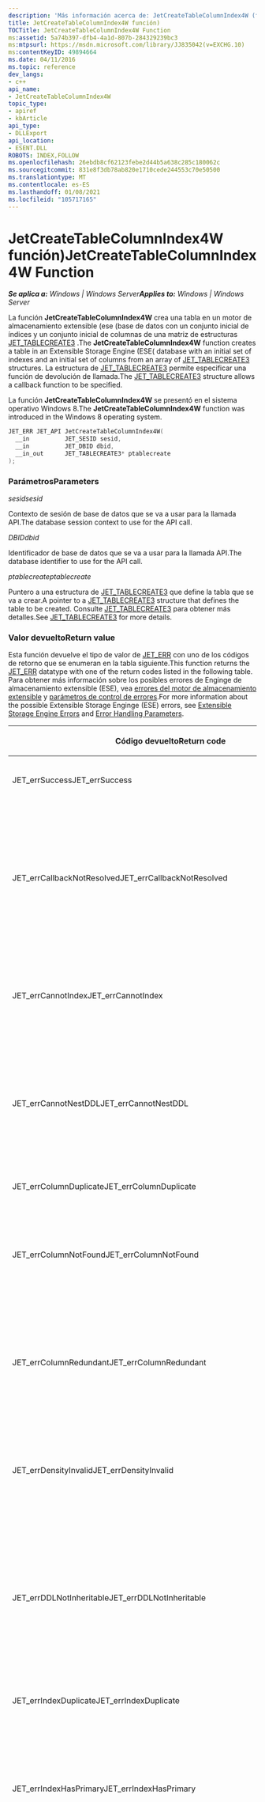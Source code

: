 ```yaml
---
description: 'Más información acerca de: JetCreateTableColumnIndex4W (función)'
title: JetCreateTableColumnIndex4W función)
TOCTitle: JetCreateTableColumnIndex4W Function
ms:assetid: 5a74b397-dfb4-4a1d-807b-284329239bc3
ms:mtpsurl: https://msdn.microsoft.com/library/JJ835042(v=EXCHG.10)
ms:contentKeyID: 49894664
ms.date: 04/11/2016
ms.topic: reference
dev_langs:
- c++
api_name:
- JetCreateTableColumnIndex4W
topic_type:
- apiref
- kbArticle
api_type:
- DLLExport
api_location:
- ESENT.DLL
ROBOTS: INDEX,FOLLOW
ms.openlocfilehash: 26ebdb8cf62123febe2d44b5a638c285c180062c
ms.sourcegitcommit: 831e8f3db78ab820e1710cede244553c70e50500
ms.translationtype: MT
ms.contentlocale: es-ES
ms.lasthandoff: 01/08/2021
ms.locfileid: "105717165"
---
```

# <a name="jetcreatetablecolumnindex4w-function"></a><span data-ttu-id="9fc0d-103">JetCreateTableColumnIndex4W función)</span><span class="sxs-lookup"><span data-stu-id="9fc0d-103">JetCreateTableColumnIndex4W Function</span></span>


<span data-ttu-id="9fc0d-104">_**Se aplica a:** Windows | Windows Server_</span><span class="sxs-lookup"><span data-stu-id="9fc0d-104">_**Applies to:** Windows | Windows Server_</span></span>

<span data-ttu-id="9fc0d-105">La función **JetCreateTableColumnIndex4W** crea una tabla en un motor de almacenamiento extensible (ese (base de datos con un conjunto inicial de índices y un conjunto inicial de columnas de una matriz de estructuras [JET_TABLECREATE3](./jet-tablecreate3-structure.md) .</span><span class="sxs-lookup"><span data-stu-id="9fc0d-105">The **JetCreateTableColumnIndex4W** function creates a table in an Extensible Storage Engine (ESE( database with an initial set of indexes and an initial set of columns from an array of [JET_TABLECREATE3](./jet-tablecreate3-structure.md) structures.</span></span> <span data-ttu-id="9fc0d-106">La estructura de [JET_TABLECREATE3](./jet-tablecreate3-structure.md) permite especificar una función de devolución de llamada.</span><span class="sxs-lookup"><span data-stu-id="9fc0d-106">The [JET_TABLECREATE3](./jet-tablecreate3-structure.md) structure allows a callback function to be specified.</span></span>

<span data-ttu-id="9fc0d-107">La función **JetCreateTableColumnIndex4W** se presentó en el sistema operativo Windows 8.</span><span class="sxs-lookup"><span data-stu-id="9fc0d-107">The **JetCreateTableColumnIndex4W** function was introduced in the Windows 8 operating system.</span></span>

``` c++
JET_ERR JET_API JetCreateTableColumnIndex4W(
  __in          JET_SESID sesid,
  __in          JET_DBID dbid,
  __in_out      JET_TABLECREATE3* ptablecreate
);
```

### <a name="parameters"></a><span data-ttu-id="9fc0d-108">Parámetros</span><span class="sxs-lookup"><span data-stu-id="9fc0d-108">Parameters</span></span>

<span data-ttu-id="9fc0d-109">*sesid*</span><span class="sxs-lookup"><span data-stu-id="9fc0d-109">*sesid*</span></span>

<span data-ttu-id="9fc0d-110">Contexto de sesión de base de datos que se va a usar para la llamada API.</span><span class="sxs-lookup"><span data-stu-id="9fc0d-110">The database session context to use for the API call.</span></span>

<span data-ttu-id="9fc0d-111">*DBID*</span><span class="sxs-lookup"><span data-stu-id="9fc0d-111">*dbid*</span></span>

<span data-ttu-id="9fc0d-112">Identificador de base de datos que se va a usar para la llamada API.</span><span class="sxs-lookup"><span data-stu-id="9fc0d-112">The database identifier to use for the API call.</span></span>

<span data-ttu-id="9fc0d-113">*ptablecreate*</span><span class="sxs-lookup"><span data-stu-id="9fc0d-113">*ptablecreate*</span></span>

<span data-ttu-id="9fc0d-114">Puntero a una estructura de [JET_TABLECREATE3](./jet-tablecreate3-structure.md) que define la tabla que se va a crear.</span><span class="sxs-lookup"><span data-stu-id="9fc0d-114">A pointer to a [JET_TABLECREATE3](./jet-tablecreate3-structure.md) structure that defines the table to be created.</span></span> <span data-ttu-id="9fc0d-115">Consulte [JET_TABLECREATE3](./jet-tablecreate3-structure.md) para obtener más detalles.</span><span class="sxs-lookup"><span data-stu-id="9fc0d-115">See [JET_TABLECREATE3](./jet-tablecreate3-structure.md) for more details.</span></span>

### <a name="return-value"></a><span data-ttu-id="9fc0d-116">Valor devuelto</span><span class="sxs-lookup"><span data-stu-id="9fc0d-116">Return value</span></span>

<span data-ttu-id="9fc0d-117">Esta función devuelve el tipo de valor de [JET_ERR](./jet-err.md) con uno de los códigos de retorno que se enumeran en la tabla siguiente.</span><span class="sxs-lookup"><span data-stu-id="9fc0d-117">This function returns the [JET_ERR](./jet-err.md) datatype with one of the return codes listed in the following table.</span></span> <span data-ttu-id="9fc0d-118">Para obtener más información sobre los posibles errores de Enginge de almacenamiento extensible (ESE), vea [errores del motor de almacenamiento extensible](./extensible-storage-engine-errors.md) y [parámetros de control de errores](./error-handling-parameters.md).</span><span class="sxs-lookup"><span data-stu-id="9fc0d-118">For more information about the possible Extensible Storage Enginge (ESE) errors, see [Extensible Storage Engine Errors](./extensible-storage-engine-errors.md) and [Error Handling Parameters](./error-handling-parameters.md).</span></span>

<table>
<colgroup>
<col style="width: 50%" />
<col style="width: 50%" />
</colgroup>
<thead>
<tr class="header">
<th><p><span data-ttu-id="9fc0d-119">Código devuelto</span><span class="sxs-lookup"><span data-stu-id="9fc0d-119">Return code</span></span></p></th>
<th><p><span data-ttu-id="9fc0d-120">Descripción</span><span class="sxs-lookup"><span data-stu-id="9fc0d-120">Description</span></span></p></th>
</tr>
</thead>
<tbody>
<tr class="odd">
<td><p><span data-ttu-id="9fc0d-121">JET_errSuccess</span><span class="sxs-lookup"><span data-stu-id="9fc0d-121">JET_errSuccess</span></span></p></td>
<td><p><span data-ttu-id="9fc0d-122">La operación se ha completado correctamente.</span><span class="sxs-lookup"><span data-stu-id="9fc0d-122">The operation completed successfully.</span></span></p></td>
</tr>
<tr class="even">
<td><p><span data-ttu-id="9fc0d-123">JET_errCallbackNotResolved</span><span class="sxs-lookup"><span data-stu-id="9fc0d-123">JET_errCallbackNotResolved</span></span></p></td>
<td><p><span data-ttu-id="9fc0d-124">No se pudo resolver la función de devolución de llamada.</span><span class="sxs-lookup"><span data-stu-id="9fc0d-124">The callback function could not be resolved.</span></span> <span data-ttu-id="9fc0d-125">Es posible que no se haya encontrado el archivo DLL o que no se haya encontrado la función del archivo DLL.</span><span class="sxs-lookup"><span data-stu-id="9fc0d-125">The DLL might not have been found, or the function in the DLL might not have been found.</span></span> <span data-ttu-id="9fc0d-126">Con el registro suficiente habilitado, el registro de eventos proporcionará más detalles.</span><span class="sxs-lookup"><span data-stu-id="9fc0d-126">With sufficient logging enabled, the event log will provide more details.</span></span></p></td>
</tr>
<tr class="odd">
<td><p><span data-ttu-id="9fc0d-127">JET_errCannotIndex</span><span class="sxs-lookup"><span data-stu-id="9fc0d-127">JET_errCannotIndex</span></span></p></td>
<td><p><span data-ttu-id="9fc0d-128">Se intentó indexar sobre una columna de actualización de custodia o de SLV (tenga en cuenta que las columnas de SLV están desusadas).</span><span class="sxs-lookup"><span data-stu-id="9fc0d-128">An attempt was made to index over an escrow-update or SLV column (note that SLV columns are deprecated).</span></span></p></td>
</tr>
<tr class="even">
<td><p><span data-ttu-id="9fc0d-129">JET_errCannotNestDDL</span><span class="sxs-lookup"><span data-stu-id="9fc0d-129">JET_errCannotNestDDL</span></span></p></td>
<td><p><span data-ttu-id="9fc0d-130">Se devuelve si el parámetro <em>ptablecreate- &gt; grbit</em> especifica el valor JET_bitTableCreateTemplateTable, pero el parámetro <em>ptablecreate- &gt; szTemplateTableName</em> se establece en NULL.</span><span class="sxs-lookup"><span data-stu-id="9fc0d-130">Returned if the <em>ptablecreate-&gt;grbit</em> parameter specifies the JET_bitTableCreateTemplateTable value, but the <em>ptablecreate-&gt;szTemplateTableName</em> parameter is set to null.</span></span></p></td>
</tr>
<tr class="odd">
<td><p><span data-ttu-id="9fc0d-131">JET_errColumnDuplicate</span><span class="sxs-lookup"><span data-stu-id="9fc0d-131">JET_errColumnDuplicate</span></span></p></td>
<td><p><span data-ttu-id="9fc0d-132">Ya existe una columna.</span><span class="sxs-lookup"><span data-stu-id="9fc0d-132">A column already exists.</span></span></p></td>
</tr>
<tr class="even">
<td><p><span data-ttu-id="9fc0d-133">JET_errColumnNotFound</span><span class="sxs-lookup"><span data-stu-id="9fc0d-133">JET_errColumnNotFound</span></span></p></td>
<td><p><span data-ttu-id="9fc0d-134">Se intentó indizar una columna que no existe.</span><span class="sxs-lookup"><span data-stu-id="9fc0d-134">An attempt was made to index over a nonexistent column.</span></span> <span data-ttu-id="9fc0d-135">Un intento de indexación condicional de una columna no existente también puede generar este error.</span><span class="sxs-lookup"><span data-stu-id="9fc0d-135">An attempt to conditionally index over a nonexistent column can also produce this error.</span></span></p></td>
</tr>
<tr class="odd">
<td><p><span data-ttu-id="9fc0d-136">JET_errColumnRedundant</span><span class="sxs-lookup"><span data-stu-id="9fc0d-136">JET_errColumnRedundant</span></span></p></td>
<td><p><span data-ttu-id="9fc0d-137">Se intentó agregar una columna redundante.</span><span class="sxs-lookup"><span data-stu-id="9fc0d-137">An attempt was made to add a redundant column.</span></span> <span data-ttu-id="9fc0d-138">No debe existir más de una columna de incremento automático y no debe existir más de una columna de versión por tabla.</span><span class="sxs-lookup"><span data-stu-id="9fc0d-138">No more than one autoincrement column should exist, and no more than one version column should exist per table.</span></span></p></td>
</tr>
<tr class="even">
<td><p><span data-ttu-id="9fc0d-139">JET_errDensityInvalid</span><span class="sxs-lookup"><span data-stu-id="9fc0d-139">JET_errDensityInvalid</span></span></p></td>
<td><p><span data-ttu-id="9fc0d-140">Este error se devolverá si el miembro <strong>ulDensity</strong> de la estructura <a href="gg294082(v=exchg.10).md">JET_INDEXCREATE2</a> está establecido en un número inferior a 20 o superior a 100.</span><span class="sxs-lookup"><span data-stu-id="9fc0d-140">This error will be returned if the <strong>ulDensity</strong> member of the <a href="gg294082(v=exchg.10).md">JET_INDEXCREATE2</a> structure is set to a number less than 20 or more than 100.</span></span></p></td>
</tr>
<tr class="odd">
<td><p><span data-ttu-id="9fc0d-141">JET_errDDLNotInheritable</span><span class="sxs-lookup"><span data-stu-id="9fc0d-141">JET_errDDLNotInheritable</span></span></p></td>
<td><p><span data-ttu-id="9fc0d-142">Significa que la tabla denominada en el miembro <strong>szTemplateTableName</strong> de la estructura <a href="gg269264(v=exchg.10).md">JET_TABLECREATE3</a> no se marcó como tabla de plantilla (es decir, que la tabla no tenía el valor de parámetro JET_bitTableCreateTemplateTable establecido).</span><span class="sxs-lookup"><span data-stu-id="9fc0d-142">Signifies that the table named in the <strong>szTemplateTableName</strong> member of the <a href="gg269264(v=exchg.10).md">JET_TABLECREATE3</a> structure was not marked as a template table (that is, that table did not have the JET_bitTableCreateTemplateTable parameter value set).</span></span></p></td>
</tr>
<tr class="even">
<td><p><span data-ttu-id="9fc0d-143">JET_errIndexDuplicate</span><span class="sxs-lookup"><span data-stu-id="9fc0d-143">JET_errIndexDuplicate</span></span></p></td>
<td><p><span data-ttu-id="9fc0d-144">Se ha intentado definir dos índices idénticos.</span><span class="sxs-lookup"><span data-stu-id="9fc0d-144">An attempt to define two identical indexes was made.</span></span></p></td>
</tr>
<tr class="odd">
<td><p><span data-ttu-id="9fc0d-145">JET_errIndexHasPrimary</span><span class="sxs-lookup"><span data-stu-id="9fc0d-145">JET_errIndexHasPrimary</span></span></p></td>
<td><p><span data-ttu-id="9fc0d-146">Se intentó especificar más de un índice principal para una tabla.</span><span class="sxs-lookup"><span data-stu-id="9fc0d-146">An attempt was made to specify more than one primary index for a table.</span></span> <span data-ttu-id="9fc0d-147">Una tabla debe tener exactamente un índice principal.</span><span class="sxs-lookup"><span data-stu-id="9fc0d-147">A table must have exactly one primary index.</span></span> <span data-ttu-id="9fc0d-148">Si no se especifica ningún índice principal, el motor de base de datos creará uno de forma transparente.</span><span class="sxs-lookup"><span data-stu-id="9fc0d-148">If no primary index is specified, the database engine will transparently create one.</span></span></p></td>
</tr>
<tr class="even">
<td><p><span data-ttu-id="9fc0d-149">JET_errIndexInvalidDef</span><span class="sxs-lookup"><span data-stu-id="9fc0d-149">JET_errIndexInvalidDef</span></span></p></td>
<td><p><span data-ttu-id="9fc0d-150">Se especificó una definición de índice no válida.</span><span class="sxs-lookup"><span data-stu-id="9fc0d-150">An invalid index definition was specified.</span></span> <span data-ttu-id="9fc0d-151">A continuación se indican algunas de las razones posibles de este error:</span><span class="sxs-lookup"><span data-stu-id="9fc0d-151">The following are some of the possible reasons for this error:</span></span></p>
<ul>
<li><p><span data-ttu-id="9fc0d-152">Un índice principal es condicional (es decir, el miembro <strong>grbit</strong> de la estructura <a href="gg294082(v=exchg.10).md">JET_INDEXCREATE2</a> tiene el valor JET_bitIndexPrimary establecido y el miembro <strong>cConditionalColumn</strong> de la estructura <a href="gg294082(v=exchg.10).md">JET_INDEXCREATE2</a> es mayor que cero).</span><span class="sxs-lookup"><span data-stu-id="9fc0d-152">A primary index is conditional (that is, the <strong>grbit</strong> member of the <a href="gg294082(v=exchg.10).md">JET_INDEXCREATE2</a> structure has the JET_bitIndexPrimary value set, and the <strong>cConditionalColumn</strong> member of the <a href="gg294082(v=exchg.10).md">JET_INDEXCREATE2</a> structure is greater than zero).</span></span></p></li>
<li><p><span data-ttu-id="9fc0d-153">Se aplica a las versiones del sistema operativo Windows Server a partir de Windows Server 2003.</span><span class="sxs-lookup"><span data-stu-id="9fc0d-153">Applies to versions of the Windows Server operating system starting with Windows Server 2003.</span></span> <span data-ttu-id="9fc0d-154">Un intento de crear un índice de tupla con límites de tupla, pero sin pasar el miembro <strong>ptuplelimits</strong> en la estructura <a href="gg294082(v=exchg.10).md">JET_INDEXCREATE2</a> (es decir, el miembro <strong>grbit</strong> de la estructura <strong>JET_INDEXCREATE2</strong> tiene JET_bitIndexTupleLimits valor establecido, pero el puntero <strong>ptuplelimits</strong> es null).</span><span class="sxs-lookup"><span data-stu-id="9fc0d-154">An attempt to create a tuple index with tuple limits, but without passing the <strong>ptuplelimits</strong> member in the <a href="gg294082(v=exchg.10).md">JET_INDEXCREATE2</a> structure (that is, the <strong>grbit</strong> member of the <strong>JET_INDEXCREATE2</strong> structure has JET_bitIndexTupleLimits value set, but the <strong>ptuplelimits</strong> pointer is null).</span></span></p></li>
<li><p><span data-ttu-id="9fc0d-155">Pasando una definición de clave no válida en el miembro <strong>szKey</strong> de la estructura <a href="gg294082(v=exchg.10).md">JET_INDEXCREATE2</a> .</span><span class="sxs-lookup"><span data-stu-id="9fc0d-155">Passing in an invalid key definition in the <strong>szKey</strong> member of the <a href="gg294082(v=exchg.10).md">JET_INDEXCREATE2</a> structure.</span></span> <span data-ttu-id="9fc0d-156">Para obtener información sobre las definiciones válidas, vea <a href="gg294082(v=exchg.10).md">JET_INDEXCREATE2</a>.</span><span class="sxs-lookup"><span data-stu-id="9fc0d-156">For information about valid definitions, see <a href="gg294082(v=exchg.10).md">JET_INDEXCREATE2</a>.</span></span></p></li>
<li><p><span data-ttu-id="9fc0d-157">Establecer el miembro <strong>cbVarSegMac</strong> de <a href="gg294082(v=exchg.10).md">JET_INDEXCREATE2</a> para que sea mayor que el valor JET_cbPrimaryKeyMost (para un índice principal) o mayor que el valor JET_cbSecondaryKeyMost (para un índice secundario).</span><span class="sxs-lookup"><span data-stu-id="9fc0d-157">Setting the <strong>cbVarSegMac</strong> member in <a href="gg294082(v=exchg.10).md">JET_INDEXCREATE2</a> to be greater than the JET_cbPrimaryKeyMost value (for a primary index) or greater than the JET_cbSecondaryKeyMost value (for a secondary index).</span></span></p></li>
<li><p><span data-ttu-id="9fc0d-158">Pasar una combinación no válida para un índice Unicode definido por el usuario (uno que tiene el bit de valor JET_bitIndexUnicode establecido en el miembro <strong>grbit</strong> de la estructura <a href="gg294082(v=exchg.10).md">JET_INDEXCREATE2</a> ).</span><span class="sxs-lookup"><span data-stu-id="9fc0d-158">Passing an invalid combination for a user-defined Unicode index (one that has the JET_bitIndexUnicode value bit set in the <strong>grbit</strong> member of the <a href="gg294082(v=exchg.10).md">JET_INDEXCREATE2</a> structure).</span></span> <span data-ttu-id="9fc0d-159">Algunas causas comunes incluyen el miembro <strong>pidxunicode</strong> de la estructura <a href="gg294082(v=exchg.10).md">JET_INDEXCREATE2</a> es null o el LCID especificado en la estructura <strong>pidxunicode</strong> no es válido.</span><span class="sxs-lookup"><span data-stu-id="9fc0d-159">Some common causes include the <strong>pidxunicode</strong> member of the <a href="gg294082(v=exchg.10).md">JET_INDEXCREATE2</a> structure is null, or the LCID specified in the <strong>pidxunicode</strong> structure is invalid.</span></span></p></li>
<li><p><span data-ttu-id="9fc0d-160">Especificar una columna multivalor para un índice principal.</span><span class="sxs-lookup"><span data-stu-id="9fc0d-160">Specifying a multivalued column for a primary index.</span></span></p></li>
<li><p><span data-ttu-id="9fc0d-161">Intentando indexar demasiadas columnas condicionales.</span><span class="sxs-lookup"><span data-stu-id="9fc0d-161">Trying to index too many conditional columns.</span></span> <span data-ttu-id="9fc0d-162">El miembro <strong>cConditionalColumn</strong> de la estructura <a href="gg294082(v=exchg.10).md">JET_INDEXCREATE2</a> no debe ser mayor que <strong>JET_ccolKeyMost</strong>.</span><span class="sxs-lookup"><span data-stu-id="9fc0d-162">The <strong>cConditionalColumn</strong> member of the <a href="gg294082(v=exchg.10).md">JET_INDEXCREATE2</a> structure must not be greater than <strong>JET_ccolKeyMost</strong>.</span></span></p></li>
</ul></td>
</tr>
<tr class="odd">
<td><p><span data-ttu-id="9fc0d-163">JET_errIndexTuplesInvalidLimits</span><span class="sxs-lookup"><span data-stu-id="9fc0d-163">JET_errIndexTuplesInvalidLimits</span></span></p></td>
<td><p><span data-ttu-id="9fc0d-164">Se aplica a las versiones de Windows a partir de Windows XP.</span><span class="sxs-lookup"><span data-stu-id="9fc0d-164">Applies to versions of Windows starting with Windows XP.</span></span> <span data-ttu-id="9fc0d-165">Se especificó una estructura de <a href="gg269207(v=exchg.10).md">JET_TUPLELIMITS</a> y no se admiten sus límites.</span><span class="sxs-lookup"><span data-stu-id="9fc0d-165">A <a href="gg269207(v=exchg.10).md">JET_TUPLELIMITS</a> structure was specified, and its limits are not supported.</span></span> <span data-ttu-id="9fc0d-166">Para obtener más información, vea la sección Comentarios de la estructura <a href="gg269207(v=exchg.10).md">JET_TUPLELIMITS</a> .</span><span class="sxs-lookup"><span data-stu-id="9fc0d-166">For more information, see the remarks section of the <a href="gg269207(v=exchg.10).md">JET_TUPLELIMITS</a> structure.</span></span></p></td>
</tr>
<tr class="even">
<td><p><span data-ttu-id="9fc0d-167">JET_errIndexTuplesNonUniqueOnly</span><span class="sxs-lookup"><span data-stu-id="9fc0d-167">JET_errIndexTuplesNonUniqueOnly</span></span></p></td>
<td><p><span data-ttu-id="9fc0d-168">Se aplica a las versiones de Windows a partir de Windows XP.</span><span class="sxs-lookup"><span data-stu-id="9fc0d-168">Applies to versions of Windows starting with Windows XP.</span></span> <span data-ttu-id="9fc0d-169">Un índice de tupla no puede ser único (es decir, el miembro <em>grbit</em> de la estructura <a href="gg294082(v=exchg.10).md">JET_INDEXCREATE2</a> no debe tener establecidos los valores JET_bitIndexPrimary y JET_bitIndexUnique).</span><span class="sxs-lookup"><span data-stu-id="9fc0d-169">A tuple index cannot be unique (that is, the <em>grbit</em> member of the <a href="gg294082(v=exchg.10).md">JET_INDEXCREATE2</a> structure must not have both JET_bitIndexPrimary and JET_bitIndexUnique values set).</span></span></p></td>
</tr>
<tr class="odd">
<td><p><span data-ttu-id="9fc0d-170">JET_errIndexTuplesOneColumnOnly</span><span class="sxs-lookup"><span data-stu-id="9fc0d-170">JET_errIndexTuplesOneColumnOnly</span></span></p></td>
<td><p><span data-ttu-id="9fc0d-171">Se aplica a las versiones de Windows a partir de Windows XP.</span><span class="sxs-lookup"><span data-stu-id="9fc0d-171">Applies to versions of Windows starting with Windows XP.</span></span> <span data-ttu-id="9fc0d-172">Un índice de tupla solo puede estar en una sola columna (es decir, si el miembro <strong>grbit</strong> de la estructura <a href="gg294082(v=exchg.10).md">JET_INDEXCREATE2</a> tiene JET_bitIndexTuples valor establecido y el miembro <strong>szKey</strong> de la estructura <a href="gg294082(v=exchg.10).md">JET_INDEXCREATE2</a> especifica más de una columna).</span><span class="sxs-lookup"><span data-stu-id="9fc0d-172">A tuple index can only be over a single column (that is, if the <strong>grbit</strong> member of the <a href="gg294082(v=exchg.10).md">JET_INDEXCREATE2</a> structure has JET_bitIndexTuples value set, and the <strong>szKey</strong> member of the <a href="gg294082(v=exchg.10).md">JET_INDEXCREATE2</a> structure specifies more than one column).</span></span></p></td>
</tr>
<tr class="even">
<td><p><span data-ttu-id="9fc0d-173">JET_errIndexTuplesSecondaryIndexOnly</span><span class="sxs-lookup"><span data-stu-id="9fc0d-173">JET_errIndexTuplesSecondaryIndexOnly</span></span></p></td>
<td><p><span data-ttu-id="9fc0d-174">Se aplica a las versiones de Windows a partir de Windows XP.</span><span class="sxs-lookup"><span data-stu-id="9fc0d-174">Applies to versions of Windows starting with Windows XP.</span></span> <span data-ttu-id="9fc0d-175">Un índice de tupla no puede ser un índice principal (es decir, el miembro <strong>grbit</strong> de la estructura <a href="gg294082(v=exchg.10).md">JET_INDEXCREATE2</a> no debe tener establecido JET_bitIndexPrimary y JET_bitIndexTuples).</span><span class="sxs-lookup"><span data-stu-id="9fc0d-175">A tuple index cannot be a primary index (that is, the <strong>grbit</strong> member of the <a href="gg294082(v=exchg.10).md">JET_INDEXCREATE2</a> structure must not have both JET_bitIndexPrimary and JET_bitIndexTuples set).</span></span></p></td>
</tr>
<tr class="odd">
<td><p><span data-ttu-id="9fc0d-176">JET_errIndexTuplesTextColumnsOnly</span><span class="sxs-lookup"><span data-stu-id="9fc0d-176">JET_errIndexTuplesTextColumnsOnly</span></span></p></td>
<td><p><span data-ttu-id="9fc0d-177">Se aplica a las versiones de Windows a partir de Windows XP.</span><span class="sxs-lookup"><span data-stu-id="9fc0d-177">Applies to versions of Windows starting with Windows XP.</span></span> <span data-ttu-id="9fc0d-178">Un índice de tupla solo puede estar en una columna de texto o Unicode.</span><span class="sxs-lookup"><span data-stu-id="9fc0d-178">A tuple index can only be on a text or Unicode column.</span></span> <span data-ttu-id="9fc0d-179">Un intento de indizar otras columnas (como columnas binarias) producirá un código de respuesta JET_errIndexTuplesTextColumnsOnly.</span><span class="sxs-lookup"><span data-stu-id="9fc0d-179">An attempt to index other columns (such as binary columns) will result in a JET_errIndexTuplesTextColumnsOnly response code.</span></span></p></td>
</tr>
<tr class="even">
<td><p><span data-ttu-id="9fc0d-180">JET_errIndexTuplesVarSegMacNotAllowed</span><span class="sxs-lookup"><span data-stu-id="9fc0d-180">JET_errIndexTuplesVarSegMacNotAllowed</span></span></p></td>
<td><p><span data-ttu-id="9fc0d-181">Se aplica a las versiones de Windows a partir de Windows XP.</span><span class="sxs-lookup"><span data-stu-id="9fc0d-181">Applies to versions of Windows starting with Windows XP.</span></span> <span data-ttu-id="9fc0d-182">Un índice de tupla no permite establecer el miembro <strong>cbVarSegMac</strong> de la estructura <a href="gg294082(v=exchg.10).md">JET_INDEXCREATE2</a> .</span><span class="sxs-lookup"><span data-stu-id="9fc0d-182">A tuple index does not allow the <strong>cbVarSegMac</strong> member of the <a href="gg294082(v=exchg.10).md">JET_INDEXCREATE2</a> structure to be set.</span></span></p></td>
</tr>
<tr class="odd">
<td><p><span data-ttu-id="9fc0d-183">JET_errInTransaction</span><span class="sxs-lookup"><span data-stu-id="9fc0d-183">JET_errInTransaction</span></span></p></td>
<td><p><span data-ttu-id="9fc0d-184">Se intentó crear un índice sin información de versión mientras estaba en una transacción.</span><span class="sxs-lookup"><span data-stu-id="9fc0d-184">An attempt was made to create an index without version information while in a transaction.</span></span></p></td>
</tr>
<tr class="even">
<td><p><span data-ttu-id="9fc0d-185">JET_errInvalidCodePage</span><span class="sxs-lookup"><span data-stu-id="9fc0d-185">JET_errInvalidCodePage</span></span></p></td>
<td><p><span data-ttu-id="9fc0d-186">El miembro <strong>CP</strong> de la estructura <a href="gg269252(v=exchg.10).md">JET_COLUMNCREATE</a> no se ha establecido en una página de códigos válida.</span><span class="sxs-lookup"><span data-stu-id="9fc0d-186">The <strong>cp</strong> member of the <a href="gg269252(v=exchg.10).md">JET_COLUMNCREATE</a> structure was not set to a valid code page.</span></span> <span data-ttu-id="9fc0d-187">Los únicos valores válidos para las columnas de texto son inglés (1252) y Unicode (1200).</span><span class="sxs-lookup"><span data-stu-id="9fc0d-187">The only valid values for text columns are English (1252) and Unicode (1200).</span></span> <span data-ttu-id="9fc0d-188">Un valor de 0 significa que se usará el valor predeterminado (Inglés, 1252).</span><span class="sxs-lookup"><span data-stu-id="9fc0d-188">A value of 0 means the default will be used (English, 1252).</span></span></p></td>
</tr>
<tr class="odd">
<td><p><span data-ttu-id="9fc0d-189">JET_errInvalidColumnType</span><span class="sxs-lookup"><span data-stu-id="9fc0d-189">JET_errInvalidColumnType</span></span></p></td>
<td><p><span data-ttu-id="9fc0d-190">El miembro <strong>coltyp</strong> de la estructura <a href="gg269252(v=exchg.10).md">JET_COLUMNCREATE</a> no se ha establecido en un tipo de columna válido.</span><span class="sxs-lookup"><span data-stu-id="9fc0d-190">The <strong>coltyp</strong> member of the <a href="gg269252(v=exchg.10).md">JET_COLUMNCREATE</a> structure was not set to a valid column type.</span></span></p></td>
</tr>
<tr class="even">
<td><p><span data-ttu-id="9fc0d-191">JET_errInvalidCreateIndex</span><span class="sxs-lookup"><span data-stu-id="9fc0d-191">JET_errInvalidCreateIndex</span></span></p></td>
<td><p><span data-ttu-id="9fc0d-192">A continuación se indican algunos de los motivos por los que puede producirse este error:</span><span class="sxs-lookup"><span data-stu-id="9fc0d-192">The following are some reasons why this error may occur:</span></span></p>
<ul>
<li><p><span data-ttu-id="9fc0d-193">El miembro <strong>rgindexcreate</strong> de la estructura <a href="gg269203(v=exchg.10).md">JET_TABLECREATE2</a> se estableció en NULL.</span><span class="sxs-lookup"><span data-stu-id="9fc0d-193">The <strong>rgindexcreate</strong> member of the <a href="gg269203(v=exchg.10).md">JET_TABLECREATE2</a> structure was set to null.</span></span></p></li>
<li><p><span data-ttu-id="9fc0d-194">El miembro <strong>rgcolumncreate</strong> de la estructura <a href="gg269203(v=exchg.10).md">JET_TABLECREATE2</a> se estableció en NULL.</span><span class="sxs-lookup"><span data-stu-id="9fc0d-194">The <strong>rgcolumncreate</strong> member of the <a href="gg269203(v=exchg.10).md">JET_TABLECREATE2</a> structure was set to null.</span></span></p></li>
<li><p><span data-ttu-id="9fc0d-195">El miembro <strong>cbStruct</strong> de una estructura de <a href="gg294082(v=exchg.10).md">JET_INDEXCREATE2</a> no se ha establecido en un valor válido.</span><span class="sxs-lookup"><span data-stu-id="9fc0d-195">The <strong>cbStruct</strong> member of a <a href="gg294082(v=exchg.10).md">JET_INDEXCREATE2</a> structure was not set to a valid value.</span></span></p></li>
</ul></td>
</tr>
<tr class="odd">
<td><p><span data-ttu-id="9fc0d-196">JET_errInvalidgrbit</span><span class="sxs-lookup"><span data-stu-id="9fc0d-196">JET_errInvalidgrbit</span></span></p></td>
<td><p><span data-ttu-id="9fc0d-197">Se especificó una combinación no válida de miembros <strong>grbit</strong> en la estructura <a href="gg269264(v=exchg.10).md">JET_TABLECREATE3</a> .</span><span class="sxs-lookup"><span data-stu-id="9fc0d-197">An invalid combination of <strong>grbit</strong> members was specified in the <a href="gg269264(v=exchg.10).md">JET_TABLECREATE3</a> structure.</span></span></p>
<p><span data-ttu-id="9fc0d-198">La definición del índice no es válida porque el miembro <strong>grbit</strong> contiene valores incoherentes.</span><span class="sxs-lookup"><span data-stu-id="9fc0d-198">The index definition is invalid because the <strong>grbit</strong> member contains inconsistent values.</span></span> <span data-ttu-id="9fc0d-199">A continuación se indican algunas razones posibles:</span><span class="sxs-lookup"><span data-stu-id="9fc0d-199">The following are some possible reasons:</span></span></p>
<ul>
<li><p><span data-ttu-id="9fc0d-200">Un índice principal tenía un bit ignore especificado (es decir, JET_bitIndexPrimary valor se pasó con los valores JET_bitIndexIgnoreNull, JET_bitIndexIgnoreAnyNull o JET_bitIndexIgnoreFirstNull).</span><span class="sxs-lookup"><span data-stu-id="9fc0d-200">A primary index had an ignore bit specified (that is, JET_bitIndexPrimary value was passed with the JET_bitIndexIgnoreNull, JET_bitIndexIgnoreAnyNull, or JET_bitIndexIgnoreFirstNull values).</span></span></p></li>
<li><p><span data-ttu-id="9fc0d-201">Un índice vacío no omite ningún miembro nulo (es decir, el miembro <strong>grbit</strong> de la estructura <a href="gg294082(v=exchg.10).md">JET_INDEXCREATE2</a> tiene el valor JET_bitIndexEmpty establecido, pero no tiene JET_bitIndexIgnoreAnyNull valor establecido).</span><span class="sxs-lookup"><span data-stu-id="9fc0d-201">An empty index does not ignore any null members (that is, the <strong>grbit</strong> member of the <a href="gg294082(v=exchg.10).md">JET_INDEXCREATE2</a> structure has the JET_bitIndexEmpty value set, but does not have JET_bitIndexIgnoreAnyNull value set).</span></span></p></li>
<li><p><span data-ttu-id="9fc0d-202">Pasando una estructura de <a href="gg269214(v=exchg.10).md">JET_CONDITIONALCOLUMN</a> con un miembro <strong>grbit</strong> no válido.</span><span class="sxs-lookup"><span data-stu-id="9fc0d-202">Passing in a <a href="gg269214(v=exchg.10).md">JET_CONDITIONALCOLUMN</a> structure with an invalid <strong>grbit</strong> member.</span></span></p></li>
</ul></td>
</tr>
<tr class="even">
<td><p><span data-ttu-id="9fc0d-203">JET_errInvalidLanguageId</span><span class="sxs-lookup"><span data-stu-id="9fc0d-203">JET_errInvalidLanguageId</span></span></p></td>
<td><p><span data-ttu-id="9fc0d-204">Se pasó un ID. de configuración regional (LCID) no válido (ya sea a través del miembro <strong>LCID</strong> de la estructura <a href="gg294097(v=exchg.10).md">JET_UNICODEINDEX</a> a la que apunta el miembro <strong>pidxunicode</strong> de la estructura <a href="gg294082(v=exchg.10).md">JET_INDEXCREATE2</a> , o a través del campo <strong>LCID</strong> de la estructura <a href="gg294082(v=exchg.10).md">JET_INDEXCREATE2</a> ).</span><span class="sxs-lookup"><span data-stu-id="9fc0d-204">An invalid Locale ID (LCID) was passed in (either through the <strong>lcid</strong> member of the <a href="gg294097(v=exchg.10).md">JET_UNICODEINDEX</a> structure that the <strong>pidxunicode</strong> member in the <a href="gg294082(v=exchg.10).md">JET_INDEXCREATE2</a> structure points to, or through the <strong>lcid</strong> field of the <a href="gg294082(v=exchg.10).md">JET_INDEXCREATE2</a> structure).</span></span></p></td>
</tr>
<tr class="odd">
<td><p><span data-ttu-id="9fc0d-205">JET_errInvalidParameter</span><span class="sxs-lookup"><span data-stu-id="9fc0d-205">JET_errInvalidParameter</span></span></p></td>
<td><p><span data-ttu-id="9fc0d-206">Se proporcionó un parámetro no válido.</span><span class="sxs-lookup"><span data-stu-id="9fc0d-206">An invalid parameter was given.</span></span> <span data-ttu-id="9fc0d-207">A continuación se indican algunas razones posibles:</span><span class="sxs-lookup"><span data-stu-id="9fc0d-207">The following are some possible reasons:</span></span></p>
<ul>
<li><p><span data-ttu-id="9fc0d-208">El miembro <strong>rgcolumncreate</strong> de la estructura <a href="gg269264(v=exchg.10).md">JET_TABLECREATE3</a> es NULL.</span><span class="sxs-lookup"><span data-stu-id="9fc0d-208">The <strong>rgcolumncreate</strong> member of the <a href="gg269264(v=exchg.10).md">JET_TABLECREATE3</a> structure is null.</span></span></p></li>
<li><p><span data-ttu-id="9fc0d-209">El miembro <strong>cbStruct</strong> de una de las estructuras <a href="gg269252(v=exchg.10).md">JET_COLUMNCREATE</a> proporcionadas en el miembro <strong>rgcolumncreate</strong> de la estructura <a href="gg269203(v=exchg.10).md">JET_TABLECREATE2</a> no se estableció en sizeof (JET_COLUMNCREATE).</span><span class="sxs-lookup"><span data-stu-id="9fc0d-209">The <strong>cbStruct</strong> member of one of the <a href="gg269252(v=exchg.10).md">JET_COLUMNCREATE</a> structures given in the <strong>rgcolumncreate</strong> member of the <a href="gg269203(v=exchg.10).md">JET_TABLECREATE2</a> structure was not set to sizeof( JET_COLUMNCREATE ).</span></span></p></li>
<li><p><span data-ttu-id="9fc0d-210">El miembro <strong>cbKey</strong> de una estructura de <a href="gg294082(v=exchg.10).md">JET_INDEXCREATE2</a> se establece en cero.</span><span class="sxs-lookup"><span data-stu-id="9fc0d-210">The <strong>cbKey</strong> member of a <a href="gg294082(v=exchg.10).md">JET_INDEXCREATE2</a> structure is set to zero.</span></span></p></li>
<li><p><span data-ttu-id="9fc0d-211">El miembro <strong>cbStruct</strong> de una estructura de <a href="gg294082(v=exchg.10).md">JET_INDEXCREATE2</a> no se establece en sizeof (JET_INDEXCREATE2).</span><span class="sxs-lookup"><span data-stu-id="9fc0d-211">The <strong>cbStruct</strong> member of a <a href="gg294082(v=exchg.10).md">JET_INDEXCREATE2</a> structure is not set to sizeof( JET_INDEXCREATE2 ).</span></span></p></li>
</ul></td>
</tr>
<tr class="even">
<td><p><span data-ttu-id="9fc0d-212">JET_errRecordTooBig</span><span class="sxs-lookup"><span data-stu-id="9fc0d-212">JET_errRecordTooBig</span></span></p></td>
<td><p><span data-ttu-id="9fc0d-213">El registro es demasiado grande.</span><span class="sxs-lookup"><span data-stu-id="9fc0d-213">The record is too big.</span></span> <span data-ttu-id="9fc0d-214">La suma del miembro <strong>cbMax</strong> de la estructura <a href="gg269252(v=exchg.10).md">JET_COLUMNCREATE</a> para todas las columnas fijas no debe superar un valor determinado.</span><span class="sxs-lookup"><span data-stu-id="9fc0d-214">The sum of the <strong>cbMax</strong> member of the <a href="gg269252(v=exchg.10).md">JET_COLUMNCREATE</a> structure for all fixed columns must not exceed a certain value.</span></span></p></td>
</tr>
<tr class="odd">
<td><p><span data-ttu-id="9fc0d-215">JET_errTableDuplicate</span><span class="sxs-lookup"><span data-stu-id="9fc0d-215">JET_errTableDuplicate</span></span></p></td>
<td><p><span data-ttu-id="9fc0d-216">La tabla ya existe.</span><span class="sxs-lookup"><span data-stu-id="9fc0d-216">The table already exists.</span></span></p></td>
</tr>
<tr class="even">
<td><p><span data-ttu-id="9fc0d-217">JET_errTooManyColumns</span><span class="sxs-lookup"><span data-stu-id="9fc0d-217">JET_errTooManyColumns</span></span></p></td>
<td><p><span data-ttu-id="9fc0d-218">Se intentó agregar demasiadas columnas a la tabla.</span><span class="sxs-lookup"><span data-stu-id="9fc0d-218">An attempt was made to add too many columns to the table.</span></span> <span data-ttu-id="9fc0d-219">Una tabla no puede tener más de <strong>JET_ccolFixedMost</strong> columnas fijas, ni más de <strong>JET_ccolVarMost</strong> columnas de longitud variable, ni más de <strong>JET_ccolTaggedMost</strong> columnas etiquetadas.</span><span class="sxs-lookup"><span data-stu-id="9fc0d-219">A table can have no more than <strong>JET_ccolFixedMost</strong> fixed columns, no more than <strong>JET_ccolVarMost</strong> variable-length columns, and no more than <strong>JET_ccolTaggedMost</strong> tagged columns.</span></span></p></td>
</tr>
<tr class="odd">
<td><p><span data-ttu-id="9fc0d-220">JET_errUnicodeTranslationFail</span><span class="sxs-lookup"><span data-stu-id="9fc0d-220">JET_errUnicodeTranslationFail</span></span></p></td>
<td><p><span data-ttu-id="9fc0d-221">Se produjo un error cuando se intentó normalizar una columna Unicode.</span><span class="sxs-lookup"><span data-stu-id="9fc0d-221">An error occurred when an attempt was made to normalize a Unicode column.</span></span> <span data-ttu-id="9fc0d-222">Esto puede deberse a la falta de recursos del sistema.</span><span class="sxs-lookup"><span data-stu-id="9fc0d-222">This can be caused by running out of system resources.</span></span></p></td>
</tr>
<tr class="even">
<td><p><span data-ttu-id="9fc0d-223">JET_errSpaceHintsInvalid</span><span class="sxs-lookup"><span data-stu-id="9fc0d-223">JET_errSpaceHintsInvalid</span></span></p></td>
<td><p><span data-ttu-id="9fc0d-224">Un elemento de la estructura de sugerencias de espacio JET no era correcto o accionable.</span><span class="sxs-lookup"><span data-stu-id="9fc0d-224">An element of the JET space hints structure was not correct or actionable.</span></span></p></td>
</tr>
</tbody>
</table>


#### <a name="remarks"></a><span data-ttu-id="9fc0d-225">Observaciones</span><span class="sxs-lookup"><span data-stu-id="9fc0d-225">Remarks</span></span>

<span data-ttu-id="9fc0d-226">La función **JetCreateTableColumnIndex4W** crea una tabla con un conjunto inicial de columnas e índices.</span><span class="sxs-lookup"><span data-stu-id="9fc0d-226">The **JetCreateTableColumnIndex4W** function creates a table with an initial set of columns and indexes.</span></span> <span data-ttu-id="9fc0d-227">Las columnas e índices adicionales se pueden agregar y quitar dinámicamente por medio de las funciones [JetAddColumn](./jetaddcolumn-function.md), [JetDeleteColumn](./jetdeletecolumn-function.md), [JetDeleteColumn2](./jetdeletecolumn2-function.md), [JetCreateIndex](./jetcreateindex-function.md), [JetCreateIndex2](./jetcreateindex2-function.md), [JetCreateIndex3](./jetcreateindex3-function.md), [JetCreateIndex4W](./jetcreateindex4w-function.md)y [JetDeleteIndex](./jetdeleteindex-function.md) .</span><span class="sxs-lookup"><span data-stu-id="9fc0d-227">Additional columns and indexes can be added and removed dynamically by means of the [JetAddColumn](./jetaddcolumn-function.md), [JetDeleteColumn](./jetdeletecolumn-function.md), [JetDeleteColumn2](./jetdeletecolumn2-function.md), [JetCreateIndex](./jetcreateindex-function.md), [JetCreateIndex2](./jetcreateindex2-function.md), [JetCreateIndex3](./jetcreateindex3-function.md), [JetCreateIndex4W](./jetcreateindex4w-function.md), and [JetDeleteIndex](./jetdeleteindex-function.md) functions.</span></span>

<span data-ttu-id="9fc0d-228">Al igual que con la función [JetOpenTable](./jetopentable-function.md) , cuando la aplicación se realiza utilizando el ID *. de la devolución,* la función [JetCloseTable](./jetclosetable-function.md) debe cerrar la aplicación.</span><span class="sxs-lookup"><span data-stu-id="9fc0d-228">As with the [JetOpenTable](./jetopentable-function.md) function, when the application is done using the returned *tableid*, the [JetCloseTable](./jetclosetable-function.md) function should close the application.</span></span>

#### <a name="requirements"></a><span data-ttu-id="9fc0d-229">Requisitos</span><span class="sxs-lookup"><span data-stu-id="9fc0d-229">Requirements</span></span>

<table>
<colgroup>
<col style="width: 50%" />
<col style="width: 50%" />
</colgroup>
<tbody>
<tr class="odd">
<td><p><span data-ttu-id="9fc0d-230"><strong>Cliente</strong></span><span class="sxs-lookup"><span data-stu-id="9fc0d-230"><strong>Client</strong></span></span></p></td>
<td><p><span data-ttu-id="9fc0d-231">Requiere Windows 8.</span><span class="sxs-lookup"><span data-stu-id="9fc0d-231">Requires Windows 8.</span></span></p></td>
</tr>
<tr class="even">
<td><p><span data-ttu-id="9fc0d-232"><strong>Server</strong></span><span class="sxs-lookup"><span data-stu-id="9fc0d-232"><strong>Server</strong></span></span></p></td>
<td><p><span data-ttu-id="9fc0d-233">Requiere Windows Server 2012.</span><span class="sxs-lookup"><span data-stu-id="9fc0d-233">Requires Windows Server 2012.</span></span></p></td>
</tr>
<tr class="odd">
<td><p><span data-ttu-id="9fc0d-234"><strong>Header</strong></span><span class="sxs-lookup"><span data-stu-id="9fc0d-234"><strong>Header</strong></span></span></p></td>
<td><p><span data-ttu-id="9fc0d-235">Declarado en esent. h.</span><span class="sxs-lookup"><span data-stu-id="9fc0d-235">Declared in Esent.h.</span></span></p></td>
</tr>
<tr class="even">
<td><p><span data-ttu-id="9fc0d-236"><strong>Library</strong></span><span class="sxs-lookup"><span data-stu-id="9fc0d-236"><strong>Library</strong></span></span></p></td>
<td><p><span data-ttu-id="9fc0d-237">Use ESENT. lib.</span><span class="sxs-lookup"><span data-stu-id="9fc0d-237">Use ESENT.lib.</span></span></p></td>
</tr>
<tr class="odd">
<td><p><span data-ttu-id="9fc0d-238"><strong>DLL</strong></span><span class="sxs-lookup"><span data-stu-id="9fc0d-238"><strong>DLL</strong></span></span></p></td>
<td><p><span data-ttu-id="9fc0d-239">Requiere ESENT.dll.</span><span class="sxs-lookup"><span data-stu-id="9fc0d-239">Requires ESENT.dll.</span></span></p></td>
</tr>
</tbody>
</table>


#### <a name="see-also"></a><span data-ttu-id="9fc0d-240">Vea también</span><span class="sxs-lookup"><span data-stu-id="9fc0d-240">See also</span></span>

[<span data-ttu-id="9fc0d-241">JET_CBTYP</span><span class="sxs-lookup"><span data-stu-id="9fc0d-241">JET_CBTYP</span></span>](./jet-cbtyp.md)  
[<span data-ttu-id="9fc0d-242">JET_DBID</span><span class="sxs-lookup"><span data-stu-id="9fc0d-242">JET_DBID</span></span>](./jet-dbid.md)  
[<span data-ttu-id="9fc0d-243">JET_ERR</span><span class="sxs-lookup"><span data-stu-id="9fc0d-243">JET_ERR</span></span>](./jet-err.md)  
[<span data-ttu-id="9fc0d-244">JET_GRBIT</span><span class="sxs-lookup"><span data-stu-id="9fc0d-244">JET_GRBIT</span></span>](./jet-grbit.md)  
[<span data-ttu-id="9fc0d-245">JET_INDEXCREATE</span><span class="sxs-lookup"><span data-stu-id="9fc0d-245">JET_INDEXCREATE</span></span>](./jet-indexcreate-structure.md)  
[<span data-ttu-id="9fc0d-246">JET_INDEXCREATE2</span><span class="sxs-lookup"><span data-stu-id="9fc0d-246">JET_INDEXCREATE2</span></span>](./jet-indexcreate2-structure.md)  
[<span data-ttu-id="9fc0d-247">JET_SESID</span><span class="sxs-lookup"><span data-stu-id="9fc0d-247">JET_SESID</span></span>](./jet-sesid.md)  
[<span data-ttu-id="9fc0d-248">JET_TABLEID</span><span class="sxs-lookup"><span data-stu-id="9fc0d-248">JET_TABLEID</span></span>](./jet-tableid.md)  
[<span data-ttu-id="9fc0d-249">JET_TABLECREATE2</span><span class="sxs-lookup"><span data-stu-id="9fc0d-249">JET_TABLECREATE2</span></span>](./jet-tablecreate2-structure.md)  
[<span data-ttu-id="9fc0d-250">JET_TABLECREATE3</span><span class="sxs-lookup"><span data-stu-id="9fc0d-250">JET_TABLECREATE3</span></span>](./jet-tablecreate3-structure.md)  
[<span data-ttu-id="9fc0d-251">JET_TUPLELIMITS</span><span class="sxs-lookup"><span data-stu-id="9fc0d-251">JET_TUPLELIMITS</span></span>](./jet-tuplelimits-structure.md)  
[<span data-ttu-id="9fc0d-252">JetAddColumn</span><span class="sxs-lookup"><span data-stu-id="9fc0d-252">JetAddColumn</span></span>](./jetaddcolumn-function.md)  
[<span data-ttu-id="9fc0d-253">JetCreateIndex</span><span class="sxs-lookup"><span data-stu-id="9fc0d-253">JetCreateIndex</span></span>](./jetcreateindex-function.md)  
[<span data-ttu-id="9fc0d-254">JetCreateIndex2</span><span class="sxs-lookup"><span data-stu-id="9fc0d-254">JetCreateIndex2</span></span>](./jetcreateindex2-function.md)  
[<span data-ttu-id="9fc0d-255">JetCreateIndex3</span><span class="sxs-lookup"><span data-stu-id="9fc0d-255">JetCreateIndex3</span></span>](./jetcreateindex3-function.md)  
[<span data-ttu-id="9fc0d-256">JetCreateTable</span><span class="sxs-lookup"><span data-stu-id="9fc0d-256">JetCreateTable</span></span>](./jetcreatetable-function.md)  
[<span data-ttu-id="9fc0d-257">JetCreateTableColumnIndex</span><span class="sxs-lookup"><span data-stu-id="9fc0d-257">JetCreateTableColumnIndex</span></span>](./jetcreatetablecolumnindex-function.md)  
[<span data-ttu-id="9fc0d-258">JetDeleteColumn</span><span class="sxs-lookup"><span data-stu-id="9fc0d-258">JetDeleteColumn</span></span>](./jetdeletecolumn-function.md)  
[<span data-ttu-id="9fc0d-259">JetDeleteColumn2</span><span class="sxs-lookup"><span data-stu-id="9fc0d-259">JetDeleteColumn2</span></span>](./jetdeletecolumn2-function.md)
